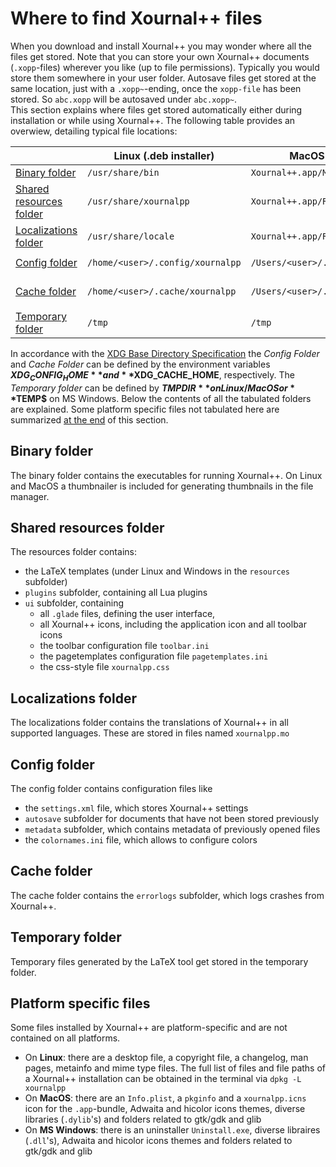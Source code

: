 # Where to find Xournal++ files

When you download and install Xournal++ you may wonder where all the files get stored. Note that you can store your own Xournal++ documents (`.xopp`-files) wherever you like (up to file permissions).
Typically you would store them somewhere in your user folder. Autosave files get stored at the same location, just with a `.xopp~`-ending, once the `xopp-file` has been stored. So `abc.xopp` will be autosaved under `abc.xopp~`.  
This section explains where files get stored automatically either during installation or while using Xournal++. The following table provides an overwiew, detailing typical file locations:

|                                                     | Linux (.deb installer)           | MacOS (.app-bundle)                    | MS Windows (.exe installer)                                                |
|-----------------------------------------------------|----------------------------------|----------------------------------------|----------------------------------------------------------------------------|
| [Binary folder](#binary-folder)                     | `/usr/share/bin`                 | `Xournal++.app/MacOS`                  | `C:\Programs\Xournal++\bin`                                                |
| [Shared resources folder](#shared-resources-folder) | `/usr/share/xournalpp`           | `Xournal++.app/Resources`              | `C:\Programs\Xournal++\share\xournalpp`                                    |
| [Localizations folder](#localizations-folder)       | `/usr/share/locale`              | `Xournal++.app/Resources/share/locale` | `C:\Programs\Xournal++\share\locale`                                       |
| [Config folder](#config-folder)                     | `/home/<user>/.config/xournalpp` | `/Users/<user>/.config/xournalpp`      | `C:\Users\<user>\AppData\Local\xournalpp`                                  |
| [Cache folder](#cache-folder)                       | `/home/<user>/.cache/xournalpp`  | `/Users/<user>/.cache/xournalpp`       | `C:\Documents and Settings\<user>\Local Settings\Temporary Internet Files` |
| [Temporary folder](#temporary-folder)               | `/tmp`                           | `/tmp`                                 | `C:\Users\<user>\AppData\Local\Temp`                                       |

In accordance with the [XDG Base Directory Specification](https://specifications.freedesktop.org/basedir-spec/latest/ar01s02.html) the *Config Folder* and *Cache Folder* can be defined by the environment
variables **$XDG_CONFIG_HOME** and **$XDG_CACHE_HOME**, respectively. The *Temporary folder* can be defined by **$TMPDIR** on Linux/MacOS or **$TEMP$** on MS Windows.
Below the contents of all the tabulated folders are explained. Some platform specific files not tabulated here are summarized [at the end](#platform-specific-files) of this section.

## Binary folder

The binary folder contains the executables for running Xournal++. On Linux and MacOS a thumbnailer is included for generating thumbnails in the file manager.

## Shared resources folder

The resources folder contains:

- the LaTeX templates (under Linux and Windows in the `resources` subfolder)
- `plugins` subfolder, containing all Lua plugins
- `ui` subfolder, containing
    - all `.glade` files, defining the user interface,
    - all Xournal++ icons, including the application icon and all toolbar icons
    - the toolbar configuration file `toolbar.ini`
    - the pagetemplates configuration file `pagetemplates.ini`
    - the css-style file `xournalpp.css`

## Localizations folder

The localizations folder contains the translations of Xournal++ in all supported languages. These are stored in files named `xournalpp.mo`

## Config folder

The config folder contains configuration files like

- the `settings.xml` file, which stores Xournal++ settings
- `autosave` subfolder for documents that have not been stored previously
- `metadata` subfolder, which contains metadata of previously opened files
- the `colornames.ini` file, which allows to configure colors

## Cache folder

The cache folder contains the `errorlogs` subfolder, which logs crashes from Xournal++.

## Temporary folder

Temporary files generated by the LaTeX tool get stored in the temporary folder.

## Platform specific files

Some files installed by Xournal++ are platform-specific and are not contained on all platforms.

- On **Linux**: there are a desktop file, a copyright file, a changelog, man pages, metainfo and mime type files. The full list of files and file paths of a Xournal++ installation can be obtained in the terminal via `dpkg -L xournalpp`
- On **MacOS**: there are an `Info.plist`, a `pkginfo` and a `xournalpp.icns` icon for the `.app`-bundle, Adwaita and hicolor icons themes, diverse libraries (`.dylib`'s) and folders related to gtk/gdk and glib
- On **MS Windows**: there is an uninstaller `Uninstall.exe`, diverse libraires (`.dll`'s), Adwaita and hicolor icons themes and folders related to gtk/gdk and glib
